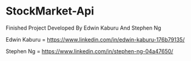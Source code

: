 # StockMarket-Api
Finished Project Developed By Edwin Kaburu And Stephen Ng



Edwin Kaburu = https://www.linkedin.com/in/edwin-kaburu-176b79135/


Stephen Ng = https://www.linkedin.com/in/stephen-ng-04a47650/
